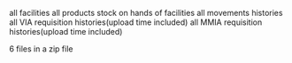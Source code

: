 all facilities
all products
stock on hands of facilities
all movements histories
all VIA requisition histories(upload time included)
all MMIA requisition histories(upload time included)

6 files in a zip file

